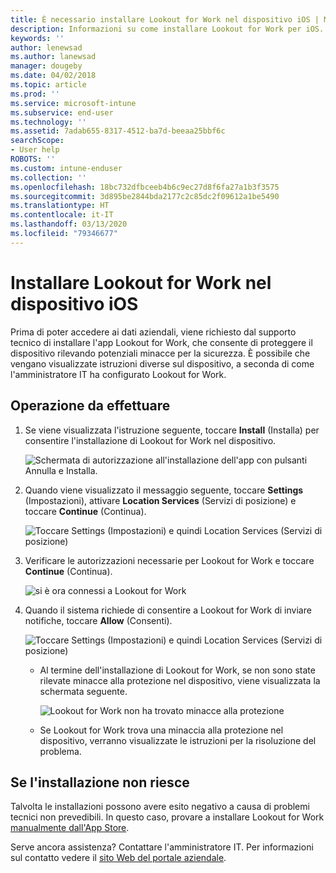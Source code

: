 ```yaml
---
title: È necessario installare Lookout for Work nel dispositivo iOS | Microsoft Docs
description: Informazioni su come installare Lookout for Work per iOS.
keywords: ''
author: lenewsad
ms.author: lanewsad
manager: dougeby
ms.date: 04/02/2018
ms.topic: article
ms.prod: ''
ms.service: microsoft-intune
ms.subservice: end-user
ms.technology: ''
ms.assetid: 7adab655-8317-4512-ba7d-beeaa25bbf6c
searchScope:
- User help
ROBOTS: ''
ms.custom: intune-enduser
ms.collection: ''
ms.openlocfilehash: 18bc732dfbceeb4b6c9ec27d8f6fa27a1b3f3575
ms.sourcegitcommit: 3d895be2844bda2177c2c85dc2f09612a1be5490
ms.translationtype: HT
ms.contentlocale: it-IT
ms.lasthandoff: 03/13/2020
ms.locfileid: "79346677"
---
```

# <a name="install-lookout-for-work-on-your-ios-device"></a>Installare Lookout for Work nel dispositivo iOS


Prima di poter accedere ai dati aziendali, viene richiesto dal supporto tecnico di installare l'app Lookout for Work, che consente di proteggere il dispositivo rilevando potenziali minacce per la sicurezza. È possibile che vengano visualizzate istruzioni diverse sul dispositivo, a seconda di come l'amministratore IT ha configurato Lookout for Work.


## <a name="what-you-need-to-do"></a>Operazione da effettuare

1. Se viene visualizzata l'istruzione seguente, toccare **Install** (Installa) per consentire l'installazione di Lookout for Work nel dispositivo.

      ![Schermata di autorizzazione all'installazione dell'app con pulsanti Annulla e Installa.](./media/ios-mts-install-app-request-after-1804.png)

2. Quando viene visualizzato il messaggio seguente, toccare **Settings** (Impostazioni), attivare **Location Services** (Servizi di posizione) e toccare **Continue** (Continua).

      ![Toccare Settings (Impostazioni) e quindi Location Services (Servizi di posizione)](./media/ios-lfw-allow-location-services.png)

3. Verificare le autorizzazioni necessarie per Lookout for Work e toccare **Continue** (Continua).

      ![si è ora connessi a Lookout for Work](./media/ios-lfw-permissions-lookout-needs.png)

4. Quando il sistema richiede di consentire a Lookout for Work di inviare notifiche, toccare **Allow** (Consenti).

     ![Toccare Settings (Impostazioni) e quindi Location Services (Servizi di posizione)](./media/ios-lfw-allow-notifications.png)

   * Al termine dell'installazione di Lookout for Work, se non sono state rilevate minacce alla protezione nel dispositivo, viene visualizzata la schermata seguente.

     ![Lookout for Work non ha trovato minacce alla protezione](./media/ios-lfw-no-threats-found.png)

   * Se Lookout for Work trova una minaccia alla protezione nel dispositivo, verranno visualizzate le istruzioni per la risoluzione del problema.

## <a name="if-the-installation-doesnt-work"></a>Se l'installazione non riesce

Talvolta le installazioni possono avere esito negativo a causa di problemi tecnici non prevedibili. In questo caso, provare a installare Lookout for Work [manualmente dall'App Store](https://itunes.apple.com/app/lookout-for-work/id997193468).

Serve ancora assistenza? Contattare l'amministratore IT. Per informazioni sul contatto vedere il [sito Web del portale aziendale](https://go.microsoft.com/fwlink/?linkid=2010980).

